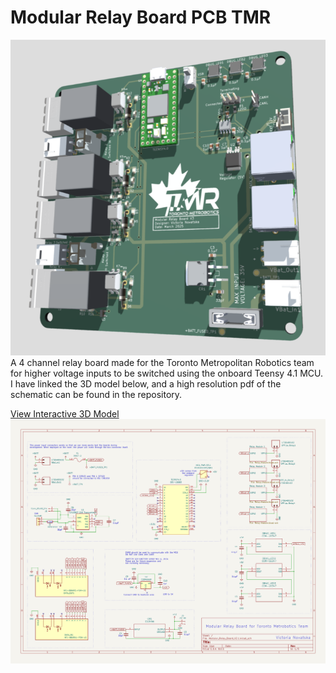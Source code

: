 # Modular Relay Board PCB TMR

![Relay Board](relay_board.png)
A 4 channel relay board made for the Toronto Metropolitan Robotics team for higher voltage inputs to be switched using the onboard Teensy 4.1 MCU. 
I have linked the 3D model below, and a high resolution pdf of the schematic can be found in the repository. 

[View Interactive 3D Model](https://skfb.ly/pACNG)
![Schematic](schematic.png)
